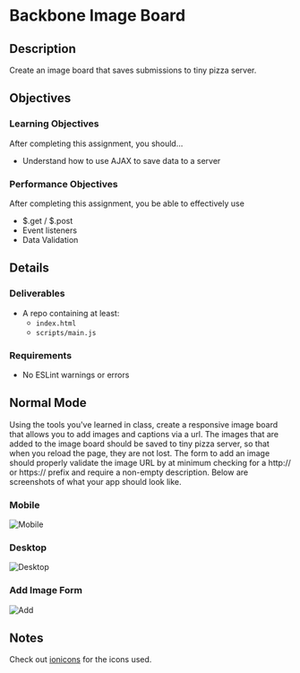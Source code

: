 # Backbone Image Board

## Description
Create an image board that saves submissions to tiny pizza server.


## Objectives

### Learning Objectives

After completing this assignment, you should…

* Understand how to use AJAX to save data to a server


### Performance Objectives

After completing this assignment, you be able to effectively use

* $.get / $.post
* Event listeners
* Data Validation

## Details

### Deliverables

* A repo containing at least:
  * `index.html`
  * `scripts/main.js`

### Requirements

* No ESLint warnings or errors


## Normal Mode
Using the tools you've learned in class, create a responsive image board that allows you to add images and captions via a url. The images that are added to the image board should be saved to tiny pizza server, so that when you reload the page, they are not lost. The form to add an image should properly validate the image URL by at minimum checking for a http:// or https:// prefix and require a non-empty description. Below are screenshots of what your app should look like.

### Mobile
![Mobile](mobile.png)

### Desktop
![Desktop](desktop.png)

### Add Image Form
![Add](add.png)

           
## Notes

Check out [ionicons](http://ionicons.com/) for the icons used.

